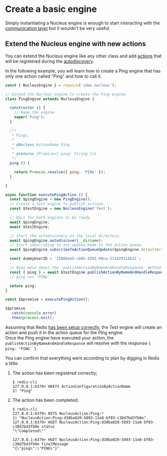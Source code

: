 # Create a basic engine

Simply instantiating a Nucleus engine is enough to start interacting with the [communication layer](./Guide-Communication-layer)
but it wouldn't be very useful. 

## Extend the Nucleus engine with new actions

You can extend the Nucleus engine like any other class and add [actions](./Guide-Action) that will be registered during the [autodiscovery](./Guide-Autodiscovery).

In the following example, you will learn how to create a Ping engine that has only one action called "Ping" and how to call it.

```javascript
const { NucleusEngine } = require('idex.nucleus');

// Extend the Nucleus engine to create the Ping engine.
class PingEngine extends NucleusEngine {

  constructor () {
    // Name the engine.
    super('Ping');
  }

  /**
   * Pings.
   *
   * @Nucleus ActionName Ping
   *
   * @returns {Promise<{ ping: String }>}
   */
  ping () {

    return Promise.resolve({ ping: 'PING' });
  }

}

async function executePingAction () {
  const $pingEngine = new PingEngine();
  // Create a test engine to publish actions.
  const $testEngine = new NucleusEngine('Test');

  // Wait for both engines to be ready.
  await $pingEngine;
  await $testEngine;

  // Start the autodiscovery on the local directory.
  await $pingEngine.autodiscover(__dirname);
  // Start subscribing to any update made to the action queue.
  await $pingEngine.subscribeToActionQueueUpdate($pingEngine.defaultActionQueueName);

  const dummyUserID = '15808ee9-cb02-4391-99ca-211d29314b31';

  // Read more about the `publishActionByNameAndHandleResponse` method in the engine guide.
  const { ping } = await $testEngine.publishActionByNameAndHandleResponse('Ping', {}, dummyUserID);
  // ping === 'PING'

  return ping;
}

const $$promise = executePingAction();

$$promise
  .catch(console.error)
  .then(process.exit);
```

Assuming that Redis [has been setup correctly](./Home#redis), the Test engine will create an action and push it in the 
action queue for the Ping engine.  
Once the Ping engine have executed your action, the `publishActionByNameAndHandleResponse` will resolve with the response `{ ping: 'PING' }`.

You can confirm that everything went according to plan by digging in Redis a little:

1. The action has been registered correctly;
    ```
    $ redis-cli
    127.0.0.1:6379> HKEYS ActionConfigurationByActionName
    1) "Ping"
    ```

2. The action has been completed;
    ```
    $ redis-cli
    127.0.0.1:6379> KEYS NucleusAction:Ping:*
    1) "NucleusAction:Ping:d38ba020-5893-11e8-bf03-c38d7bd3fb0e"
    127.0.0.1:6379> HGET NucleusAction:Ping:d38ba020-5893-11e8-bf03-c38d7bd3fb0e status
    "\"Completed\""
    
    127.0.0.1:6379> HGET NucleusAction:Ping:d38ba020-5893-11e8-bf03-c38d7bd3fb0e finalMessage
    "{\"ping\":\"PING\"}"
    ```

